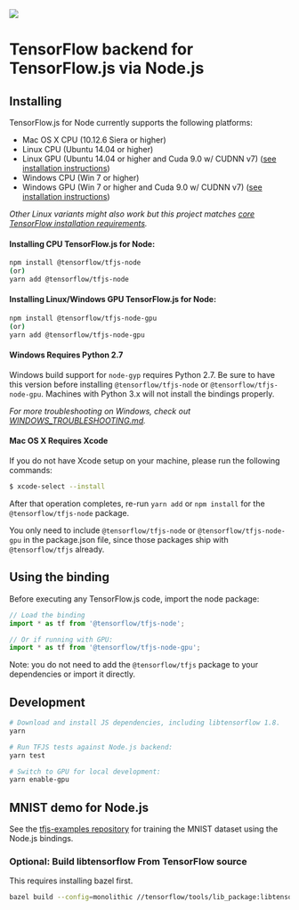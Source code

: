 <a id="travis-badge" href="https://travis-ci.org/tensorflow/tfjs-node" alt="Build Status">
  <img src="https://travis-ci.org/tensorflow/tfjs-node.svg?branch=master" />
</a>

# TensorFlow backend for TensorFlow.js via Node.js

## Installing

TensorFlow.js for Node currently supports the following platforms:
- Mac OS X CPU (10.12.6 Siera or higher)
- Linux CPU (Ubuntu 14.04 or higher)
- Linux GPU (Ubuntu 14.04 or higher and Cuda 9.0 w/ CUDNN v7) ([see installation instructions](https://www.tensorflow.org/install/install_linux))
- Windows CPU (Win 7 or higher)
- Windows GPU (Win 7 or higher and Cuda 9.0 w/ CUDNN v7) ([see installation instructions](https://www.tensorflow.org/install/install_windows))

*Other Linux variants might also work but this project matches [core TensorFlow installation requirements](https://www.tensorflow.org/install/install_linux).*

#### Installing CPU TensorFlow.js for Node:

```sh
npm install @tensorflow/tfjs-node
(or)
yarn add @tensorflow/tfjs-node
```

#### Installing Linux/Windows GPU TensorFlow.js for Node:

```sh
npm install @tensorflow/tfjs-node-gpu
(or)
yarn add @tensorflow/tfjs-node-gpu
```

#### Windows Requires Python 2.7

Windows build support for `node-gyp` requires Python 2.7. Be sure to have this version before installing `@tensorflow/tfjs-node` or `@tensorflow/tfjs-node-gpu`. Machines with Python 3.x will not install the bindings properly.

*For more troubleshooting on Windows, check out [WINDOWS_TROUBLESHOOTING.md](./WINDOWS_TROUBLESHOOTING.md).*

#### Mac OS X Requires Xcode

If you do not have Xcode setup on your machine, please run the following commands:

```sh
$ xcode-select --install
```

After that operation completes, re-run `yarn add` or `npm install` for the `@tensorflow/tfjs-node` package.

You only need to include `@tensorflow/tfjs-node` or `@tensorflow/tfjs-node-gpu` in the package.json file, since those packages ship with `@tensorflow/tfjs` already.

## Using the binding

Before executing any TensorFlow.js code, import the node package:

```js
// Load the binding
import * as tf from '@tensorflow/tfjs-node';

// Or if running with GPU:
import * as tf from '@tensorflow/tfjs-node-gpu';
```

Note: you do not need to add the `@tensorflow/tfjs` package to your dependencies or import it directly.

## Development

```sh
# Download and install JS dependencies, including libtensorflow 1.8.
yarn

# Run TFJS tests against Node.js backend:
yarn test
```

```sh
# Switch to GPU for local development:
yarn enable-gpu
```


## MNIST demo for Node.js

See the [tfjs-examples repository](https://github.com/tensorflow/tfjs-examples/tree/master/mnist-node) for training the MNIST dataset using the Node.js bindings.

### Optional: Build libtensorflow From TensorFlow source

This requires installing bazel first.

```sh
bazel build --config=monolithic //tensorflow/tools/lib_package:libtensorflow
```
